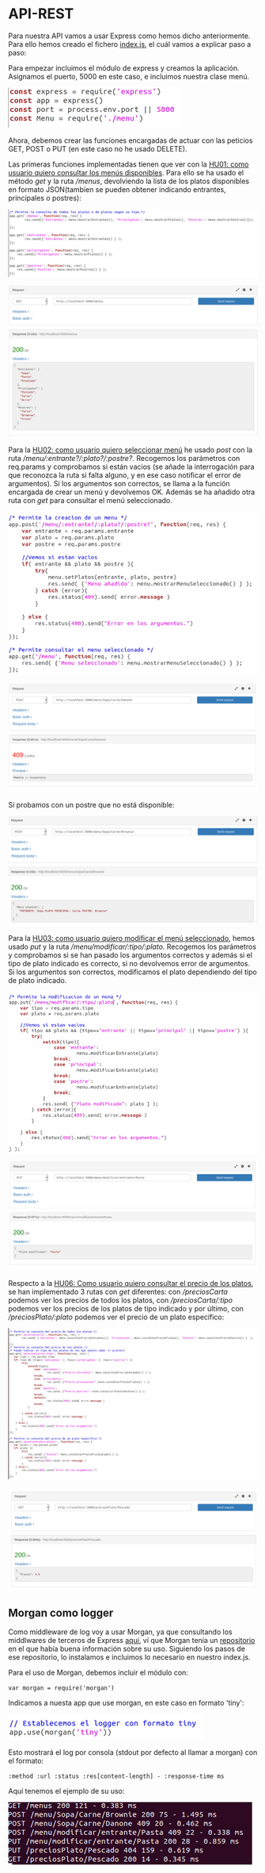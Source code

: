 # API-REST 

Para nuestra API vamos a usar Express como hemos dicho anteriormente. Para ello hemos creado el fichero [index.js](../src/index.js), el cuál vamos a explicar paso a paso:

Para empezar incluimos el módulo de express y creamos la aplicación. Asignamos el puerto, 5000 en este caso, e incluimos nuestra clase menú.

![](./imagenes/introapi.png)

Ahora, debemos crear las funciones encargadas de actuar con las peticios GET, POST o PUT (en este caso no he usado DELETE). 

Las primeras funciones implementadas tienen que ver con la [HU01: como usuario quiero consultar los menús disponibles](https://github.com/FranToBa/CloudFood/issues/2). Para ello se ha usado el método *get* y la ruta */menus*, devolviendo la lista de los platos disponibles en formato JSON(tambíen se pueden obtener indicando entrantes, principales o postres):

![](./imagenes/getmenus.png)

![](./imagenes/getmenus1.png)

Para la [HU02: como usuario quiero seleccionar menú](https://github.com/FranToBa/CloudFood/issues/3) he usado *post* con la ruta */menu/:entrante?/:plato?/:postre?*. Recogemos los parámetros con req.params y comprobamos si están vacios (se añade la interrogación para que reconozca la ruta si falta alguno, y en ese caso notificar el error de argumentos). Si los argumentos son correctos, se llama a la función encargada de crear un menú y devolvemos OK.
Además se ha añadido otra ruta con *get* para consultar el menú seleccionado. 

![](./imagenes/crearmenu.png)

![](./imagenes/crearmenu1.png)

Si probamos con un postre que no está disponible:

![](./imagenes/crearmenu2.png)

Para la [HU03: como usuario quiero modificar el menú seleccionado](https://github.com/FranToBa/CloudFood/issues/4), hemos usado *put* y la ruta */menu/modificar/:tipo/:plato*. Recogemos los parámetros y comprobamos si se han pasado los argumentos correctos y además si el tipo de plato indicado es correcto, si no devolvemos error de argumentos. Si los argumentos son correctos, modificamos el plato dependiendo del tipo de plato indicado.

![](./imagenes/modificarmenu.png)

![](./imagenes/modificarmenu1.png)

Respecto a la [HU06: Como usuario quiero consultar el precio de los platos](https://github.com/FranToBa/CloudFood/issues/22), se han implementado 3 rutas con *get* diferentes: con */preciosCarta* podemos ver los precios de todos los platos, con */preciosCarta/:tipo* podemos ver los precios de los platos de tipo indicado y por último, con */preciosPlato/:plato* podemos ver el precio de un plato específico:

![](./imagenes/preciosmenu.png)

![](./imagenes/preciosmenu1.png)


## Morgan como logger

Como middleware de log voy a usar Morgan, ya que consultando los middlwares de terceros de Express [aquí](https://expressjs.com/es/resources/middleware.html), ví que Morgan tenía un [repositorio](https://github.com/expressjs/morgan) en el que había buena información sobre su uso. Siguiendo los pasos de ese repositorio, lo instalamos e incluimos lo necesario en nuestro index.js.

Para el uso de Morgan, debemos incluir el módulo con:
~~~
var morgan = require('morgan')
~~~

Indicamos a nuesta app que use morgan, en este caso en formato 'tiny':

![](./imagenes/morgan.png)

Esto mostrará el log por consola (stdout por defecto al llamar a morgan) con el formato:
~~~
:method :url :status :res[content-length] - :response-time ms
~~~

Aquí tenemos el ejemplo de su uso:

![](./imagenes/morgan2.png)








